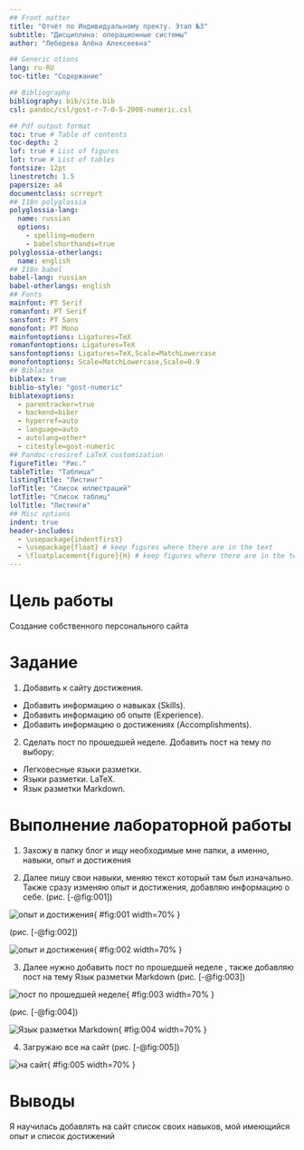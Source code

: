 ```yaml
---
## Front matter
title: "Отчёт по Индивидуальному пректу. Этап №3"
subtitle: "Дисциплина: операционные системы"
author: "Лебедева Алёна Алексеевна"

## Generic otions
lang: ru-RU
toc-title: "Содержание"

## Bibliography
bibliography: bib/cite.bib
csl: pandoc/csl/gost-r-7-0-5-2008-numeric.csl

## Pdf output format
toc: true # Table of contents
toc-depth: 2
lof: true # List of figures
lot: true # List of tables
fontsize: 12pt
linestretch: 1.5
papersize: a4
documentclass: scrreprt
## I18n polyglossia
polyglossia-lang:
  name: russian
  options:
	- spelling=modern
	- babelshorthands=true
polyglossia-otherlangs:
  name: english
## I18n babel
babel-lang: russian
babel-otherlangs: english
## Fonts
mainfont: PT Serif
romanfont: PT Serif
sansfont: PT Sans
monofont: PT Mono
mainfontoptions: Ligatures=TeX
romanfontoptions: Ligatures=TeX
sansfontoptions: Ligatures=TeX,Scale=MatchLowercase
monofontoptions: Scale=MatchLowercase,Scale=0.9
## Biblatex
biblatex: true
biblio-style: "gost-numeric"
biblatexoptions:
  - parentracker=true
  - backend=biber
  - hyperref=auto
  - language=auto
  - autolang=other*
  - citestyle=gost-numeric
## Pandoc-crossref LaTeX customization
figureTitle: "Рис."
tableTitle: "Таблица"
listingTitle: "Листинг"
lofTitle: "Список иллюстраций"
lotTitle: "Список таблиц"
lolTitle: "Листинги"
## Misc options
indent: true
header-includes:
  - \usepackage{indentfirst}
  - \usepackage{float} # keep figures where there are in the text
  - \floatplacement{figure}{H} # keep figures where there are in the text
---
```


# Цель работы

Создание собственного персонального сайта

# Задание

1. Добавить к сайту достижения.

- Добавить информацию о навыках (Skills).
- Добавить информацию об опыте (Experience).
- Добавить информацию о достижениях (Accomplishments).
2. Сделать пост по прошедшей неделе.
Добавить пост на тему по выбору:
- Легковесные языки разметки.
- Языки разметки. LaTeX.
- Язык разметки Markdown.

# Выполнение лабораторной работы

1. Захожу в папку блог и ищу необходимые мне папки, а именно, навыки, опыт и достижения

2. Далее пишу свои навыки, меняю текст который там был изначально. Также сразу изменяю опыт и достижения, добавляю информацию о себе.
 (рис. [-@fig:001])

![опыт и достижения](image/1.png){ #fig:001 width=70% }

(рис. [-@fig:002])

![опыт и достижения](image/2.png){ #fig:002 width=70% }

3. Далее нужно добавить пост по прошедшей неделе , также добавляю пост на тему Язык разметки Markdown
(рис. [-@fig:003])

![пост по прошедшей неделе](image/3.png){ #fig:003 width=70% }

(рис. [-@fig:004])

![Язык разметки Markdown](image/4.png){ #fig:004 width=70% }

4. Загружаю все на сайт
(рис. [-@fig:005])

![на сайт](image/5.png){ #fig:005 width=70% }

# Выводы

Я научилась добавлять на сайт список своих навыков, мой имеющийся опыт и список достижений

